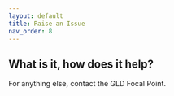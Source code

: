 ```yaml
---
layout: default
title: Raise an Issue
nav_order: 8
---
```


## What is it, how does it help?

For anything else, contact the GLD Focal Point.